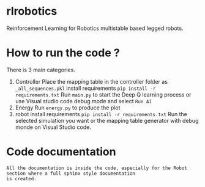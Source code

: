 # rlrobotics
Reinforcement Learning for Robotics multistable based legged robots.

# How to run the code ?

There is 3 main categories.

1. Controller
    Place the mapping table in the controller folder as `_all_sequences.pkl`
    install requirements `pip install -r requirements.txt`
    Run `main.py` to start the Deep Q learning process or use Visual studio code debug mode and select `Run AI`
2. Energy
    Run `energy.py` to produce the plot
3. robot
    install requirements `pip install -r requirements.txt`
    Run the selected simulation you want or the mapping table generator with debug monde on Visual Studio code.

# Code documentation

    All the documentation is inside the code, especially for the Robot section where a full sphinx style documentation 
    is created.
    

